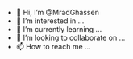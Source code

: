 - 👋 Hi, I’m @MradGhassen
- 👀 I’m interested in ...
- 🌱 I’m currently learning ...
- 💞️ I’m looking to collaborate on ...
- 📫 How to reach me ...

<!---
MradGhassen/MradGhassen is a ✨ special ✨ repository because its `README.md` (this file) appears on your GitHub profile.
You can click the Preview link to take a look at your changes.
--->
